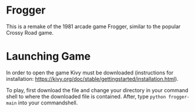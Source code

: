 # Frogger
This is a remake of the 1981 arcade game Frogger, similar to the popular Crossy Road game.

# Launching Game
In order to open the game Kivy must be downloaded (instructions for installation: https://kivy.org/doc/stable/gettingstarted/installation.html).

To play, first download the file and change your directory in your command shell to where the downloaded file is contained. After, type ```python frogger-main``` into your commandshell. 
